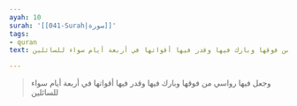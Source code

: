 ```yaml
---
ayah: 10
surah: '[[041-Surah|سورة]]'
tags:
- quran
text: وجعل فيها رواسي من فوقها وبارك فيها وقدر فيها أقواتها في أربعة أيام سواء للسائلين

---
```

> وجعل فيها رواسي من فوقها وبارك فيها وقدر فيها أقواتها في أربعة أيام سواء للسائلين
